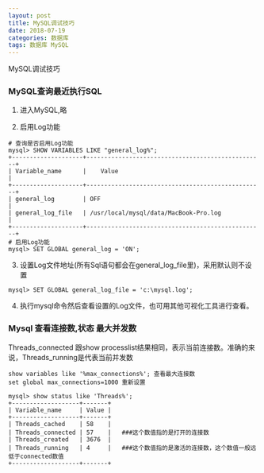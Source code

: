 ```yaml
---
layout: post
title: MySQL调试技巧
date: 2018-07-19
categories: 数据库
tags: 数据库 MySQL
---
```

MySQL调试技巧

### MySQL查询最近执行SQL

1. 进入MySQL,略

2. 启用Log功能

```
# 查询是否启用Log功能
mysql> SHOW VARIABLES LIKE "general_log%";
+--------------------+--------------------------------------------------+
| Variable_name      |    Value                                         |
+--------------------+--------------------------------------------------+
| general_log        | OFF                                              |
| general_log_file   | /usr/local/mysql/data/MacBook-Pro.log            |
+--------------------+--------------------------------------------------+
# 启用Log功能
mysql> SET GLOBAL general_log = 'ON';

```

3. 设置Log文件地址(所有Sql语句都会在general_log_file里)，采用默认则不设置

```
mysql> SET GLOBAL general_log_file = 'c:\mysql.log';
```

4. 执行mysql命令然后查看设置的Log文件，也可用其他可视化工具进行查看。



### Mysql 查看连接数,状态 最大并发数

Threads_connected 跟show processlist结果相同，表示当前连接数。准确的来说，Threads_running是代表当前并发数

```
show variables like '%max_connections%'; 查看最大连接数
set global max_connections=1000 重新设置

mysql> show status like 'Threads%';
+-------------------+-------+
| Variable_name     | Value |
+-------------------+-------+
| Threads_cached    | 58    |
| Threads_connected | 57    |   ###这个数值指的是打开的连接数
| Threads_created   | 3676  |
| Threads_running   | 4     |   ###这个数值指的是激活的连接数，这个数值一般远低于connected数值
+-------------------+-------+
```

